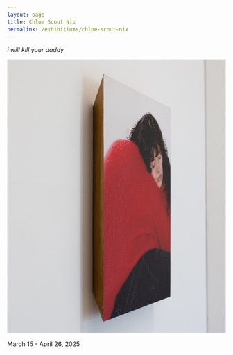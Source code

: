 ```yaml
---
layout: page
title: Chloe Scout Nix
permalink: /exhibitions/chloe-scout-nix
---
```

 *i will kill your daddy*

![Chloe Image](/images/chloe/Chloe.jpg)

March 15 - April 26, 2025